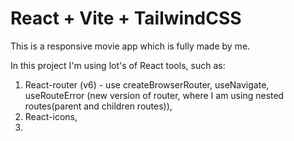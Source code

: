 # React + Vite + TailwindCSS

This is a responsive movie app which is fully made by me.

In this project I'm using lot's of React tools, such as:

1. React-router (v6) - use createBrowserRouter, useNavigate, useRouteError (new version of router, where I am using nested routes(parent and children routes)),
2. React-icons,
3.
